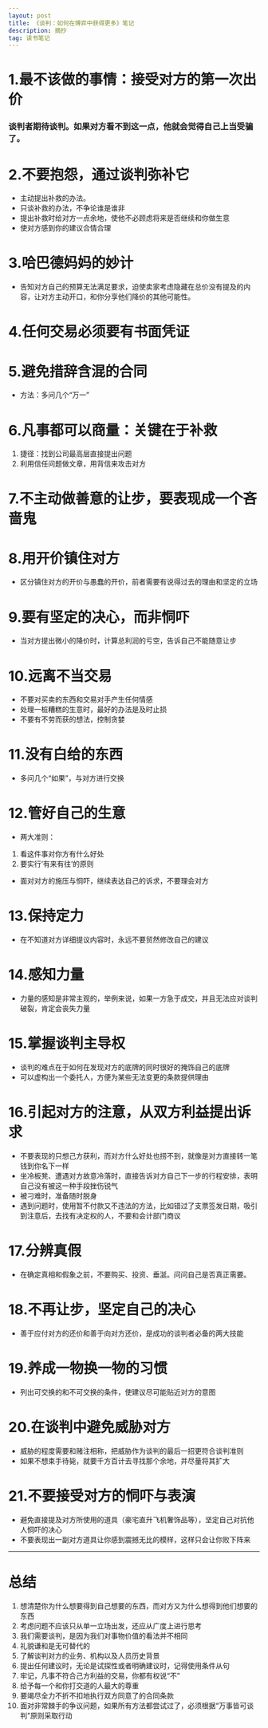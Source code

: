 ```yaml
---
layout: post
title: 《谈判：如何在博弈中获得更多》笔记
description: 摘抄
tag: 读书笔记
---
```

# 1.最不该做的事情：接受对方的第一次出价
### 谈判者期待谈判。如果对方看不到这一点，他就会觉得自己上当受骗了。
# 2.不要抱怨，通过谈判弥补它
* 主动提出补救的办法。
* 只谈补救的办法，不争论谁是谁非
* 提出补救时给对方一点余地，使他不必顾虑将来是否继续和你做生意
* 使对方感到你的建议合情合理
# 3.哈巴德妈妈的妙计
 * 告知对方自己的预算无法满足要求，迫使卖家考虑隐藏在总价没有提及的内容，让对方主动开口，和你分享他们降价的其他可能性。
# 4.任何交易必须要有书面凭证
# 5.避免措辞含混的合同
 * 方法：多问几个“万一”
 # 6.凡事都可以商量：关键在于补救
 1. 捷径：找到公司最高层直接提出问题
 2. 利用信任问题做文章，用背信来攻击对方
# 7.不主动做善意的让步，要表现成一个吝啬鬼
# 8.用开价镇住对方
 * 区分镇住对方的开价与愚蠢的开价，前者需要有说得过去的理由和坚定的立场
# 9.要有坚定的决心，而非恫吓
 * 当对方提出微小的降价时，计算总利润的亏空，告诉自己不能随意让步
# 10.远离不当交易
 * 不要对买卖的东西和交易对手产生任何情感
 * 处理一桩糟糕的生意时，最好的办法是及时止损
* 不要有不劳而获的想法，控制贪婪
# 11.没有白给的东西
* 多问几个“如果”，与对方进行交换
# 12.管好自己的生意
 * 两大准则：
 1. 看这件事对你方有什么好处
 2. 要实行‘有来有往’的原则
 * 面对对方的施压与恫吓，继续表达自己的诉求，不要理会对方
# 13.保持定力
 * 在不知道对方详细提议内容时，永远不要贸然修改自己的建议
# 14.感知力量
 * 力量的感知是非常主观的，举例来说，如果一方急于成交，并且无法应对谈判破裂，肯定会丧失力量
# 15.掌握谈判主导权
 * 谈判的难点在于如何在发现对方的底牌的同时很好的掩饰自己的底牌
 * 可以虚构出一个委托人，方便为某些无法变更的条款提供理由
# 16.引起对方的注意，从双方利益提出诉求
 * 不要表现的只想己方获利，而对方什么好处也捞不到，就像是对方直接转一笔钱到你名下一样
 * 坐冷板凳、遭遇对方故意冷落时，直接告诉对方自己下一步的行程安排，表明自己没有被这一种手段挫伤锐气
 * 被刁难时，准备随时脱身
 * 遇到问题时，使用暂不付款又不违法的方法，比如错过了支票签发日期，吸引到注意后，去找有决定权的人，不要和会计部门商议
# 17.分辨真假
 * 在确定真相和假象之前，不要购买、投资、垂涎。问问自己是否真正需要。
# 18.不再让步，坚定自己的决心
 * 善于应付对方的还价和善于向对方还价，是成功的谈判者必备的两大技能
# 19.养成一物换一物的习惯
 * 列出可交换的和不可交换的条件，使建议尽可能贴近对方的意图
# 20.在谈判中避免威胁对方
 * 威胁的程度需要和赌注相称，把威胁作为谈判的最后一招更符合谈判准则
 * 如果不想束手待毙，就要千方百计去寻找那个余地，并尽量将其扩大
# 21.不要接受对方的恫吓与表演
 * 避免直接提及对方所使用的道具（豪宅直升飞机奢饰品等），坚定自己对抗他人恫吓的决心
 * 不要表现出一副对方道具让你感到震撼无比的模样，这样只会让你败下阵来
 ---
# 总结
 1. 想清楚你为什么想要得到自己想要的东西，而对方又为什么想得到他们想要的东西
 2. 考虑问题不应该只从单一立场出发，还应从广度上进行思考
 3. 我们需要谈判，是因为我们对事物价值的看法并不相同
 4. 礼貌谦和是无可替代的
 5. 了解谈判对方的业务、机构以及人员历史背景
 6. 提出任何建议时，无论是试探性或者明确建议时，记得使用条件从句
 7. 牢记，凡事不符合己方利益的交易，你都有权说“不”
 8. 给予每一个和你打交道的人最大的尊重
 9. 要竭尽全力不折不扣地执行双方同意了的合同条款
 10. 面对非常棘手的争议问题，如果所有方法都尝试过了，必须根据“万事皆可谈判”原则采取行动
 